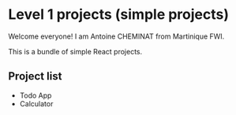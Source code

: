 # Level 1 projects (simple projects)

Welcome everyone! I am Antoine CHEMINAT from Martinique FWI.

This is a bundle of simple React projects.

## Project list

- Todo App
- Calculator
